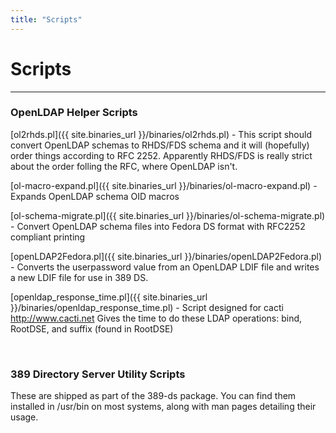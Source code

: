 ```yaml
---
title: "Scripts"
---
```


# Scripts
---------

###  OpenLDAP Helper Scripts

[ol2rhds.pl]({{ site.binaries_url }}/binaries/ol2rhds.pl) -  This script should convert OpenLDAP schemas to RHDS/FDS schema and it will (hopefully) order things according to RFC 2252.  Apparently RHDS/FDS is really strict about the order folling the RFC, where OpenLDAP isn't.

[ol-macro-expand.pl]({{ site.binaries_url }}/binaries/ol-macro-expand.pl) - Expands OpenLDAP schema OID macros

[ol-schema-migrate.pl]({{ site.binaries_url }}/binaries/ol-schema-migrate.pl) - Convert OpenLDAP schema files into Fedora DS format with RFC2252 compliant printing

[openLDAP2Fedora.pl]({{ site.binaries_url }}/binaries/openLDAP2Fedora.pl) - Converts the userpassword value from an OpenLDAP LDIF file and writes a new LDIF file for use in 389 DS.

[openldap_response_time.pl]({{ site.binaries_url }}/binaries/openldap_response_time.pl) - Script designed for cacti <http://www.cacti.net>  Gives the time to do these LDAP operations: bind, RootDSE, and suffix (found in RootDSE)

<br>

### 389 Directory Server Utility Scripts

These are shipped as part of the 389-ds package. You can find them installed in /usr/bin on most systems, along with man pages detailing their usage.

